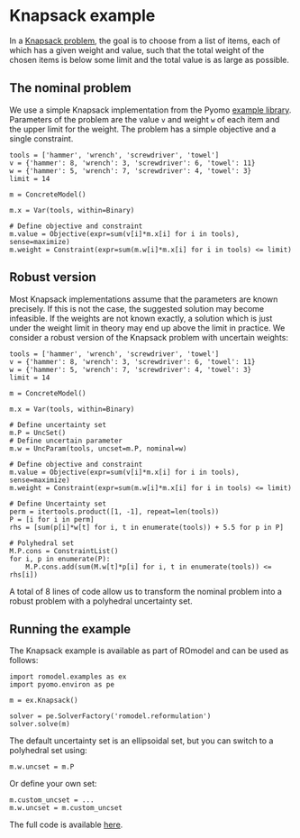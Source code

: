 # Knapsack example

In a [Knapsack problem](https://en.wikipedia.org/wiki/Knapsack_problem), the
goal is to choose from a list of items, each of which has a given weight and
value, such that the total weight of the chosen items is below some limit and
the total value is as large as possible.

## The nominal problem
We use a simple Knapsack implementation from the Pyomo [example library](https://github.com/Pyomo/pyomo/blob/main/examples/pyomo/concrete/knapsack-concrete.py). Parameters of the problem are the value `v` and weight `w` of each item and the upper limit for the weight. The problem has a simple objective and a single constraint.

    tools = ['hammer', 'wrench', 'screwdriver', 'towel']
    v = {'hammer': 8, 'wrench': 3, 'screwdriver': 6, 'towel': 11}
    w = {'hammer': 5, 'wrench': 7, 'screwdriver': 4, 'towel': 3}
    limit = 14

    m = ConcreteModel()

    m.x = Var(tools, within=Binary)

    # Define objective and constraint
    m.value = Objective(expr=sum(v[i]*m.x[i] for i in tools), sense=maximize)
    m.weight = Constraint(expr=sum(m.w[i]*m.x[i] for i in tools) <= limit)

## Robust version
Most Knapsack implementations assume that the parameters are known precisely.
If this is not the case, the suggested solution may become infeasible. If the
weights are not known exactly, a solution which is just under the weight limit
in theory may end up above the limit in practice. We consider a robust version
of the Knapsack problem with uncertain weights:

    tools = ['hammer', 'wrench', 'screwdriver', 'towel']
    v = {'hammer': 8, 'wrench': 3, 'screwdriver': 6, 'towel': 11}
    w = {'hammer': 5, 'wrench': 7, 'screwdriver': 4, 'towel': 3}
    limit = 14

    m = ConcreteModel()

    m.x = Var(tools, within=Binary)

    # Define uncertainty set
    m.P = UncSet()
    # Define uncertain parameter
    m.w = UncParam(tools, uncset=m.P, nominal=w)

    # Define objective and constraint
    m.value = Objective(expr=sum(v[i]*m.x[i] for i in tools), sense=maximize)
    m.weight = Constraint(expr=sum(m.w[i]*m.x[i] for i in tools) <= limit)

    # Define Uncertainty set
    perm = itertools.product([1, -1], repeat=len(tools))
    P = [i for i in perm]
    rhs = [sum(p[i]*w[t] for i, t in enumerate(tools)) + 5.5 for p in P]

    # Polyhedral set
    M.P.cons = ConstraintList()
    for i, p in enumerate(P):
        M.P.cons.add(sum(M.w[t]*p[i] for i, t in enumerate(tools)) <= rhs[i])

A total of 8 lines of code allow us to transform the nominal problem into a
robust problem with a polyhedral uncertainty set.

## Running the example
The Knapsack example is available as part of ROmodel and can be used as
follows:

    import romodel.examples as ex
    import pyomo.environ as pe

    m = ex.Knapsack()

    solver = pe.SolverFactory('romodel.reformulation')
    solver.solve(m)

The default uncertainty set is an ellipsoidal set, but you can switch to a
polyhedral set using:

    m.w.uncset = m.P

Or define your own set:

    m.custom_uncset = ...
    m.w.uncset = m.custom_uncset

The full code is available [here](../romodel/examples/knapsack.py).
